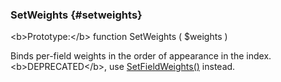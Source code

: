 ### SetWeights {#setweights}

&lt;b&gt;Prototype:&lt;/b&gt; function SetWeights ( $weights )

Binds per-field weights in the order of appearance in the index. &lt;b&gt;DEPRECATED&lt;/b&gt;, use [SetFieldWeights()](../../full-text_search_query_settings/setfieldweights.md) instead.